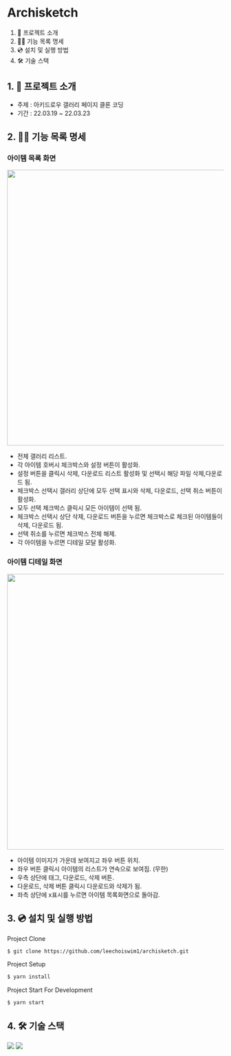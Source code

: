 # Archisketch

1. 💁 프로젝트 소개
2. 👩‍💻 기능 목록 명세
3. 💿 설치 및 실행 방법
4. 🛠️ 기술 스택

## 1. 💁 프로젝트 소개

- 주제 : 아키드로우 갤러리 페이지 클론 코딩
- 기간 : 22.03.19 ~ 22.03.23

## 2. 👩‍💻 기능 목록 명세

### 아이템 목록 화면

<img src="https://user-images.githubusercontent.com/85476908/159582864-bbc42b73-1350-4573-b59e-e90c7225f148.PNG" width="640" height="640"/>

- 전체 갤러리 리스트.
- 각 아이템 호버시 체크박스와 설정 버튼이 활성화.
- 설정 버튼을 클릭시 삭제, 다운로드 리스트 활성화 및 선택시 해당 파일 삭제,다운로드 됨.
- 체크박스 선택시 갤러리 상단에 모두 선택 표시와 삭제, 다운로드, 선택 취소 버튼이 활성화.
- 모두 선택 체크박스 클릭시 모든 아이템이 선택 됨.
- 체크박스 선택시 상단 삭제, 다운로드 버튼을 누르면 체크박스로 체크된 아이템들이 삭제, 다운로드 됨.
- 선택 취소를 누르면 체크박스 전체 해제.
- 각 아이템을 누르면 디테일 모달 활성화.

### 아이템 디테일 화면

<img src="https://user-images.githubusercontent.com/85476908/159582880-b08c013f-ad57-44ac-b0bc-9ce9d3092b69.PNG" width="640" height="640"/>


- 아이템 이미지가 가운데 보여지고 좌우 버튼 위치.
- 좌우 버튼 클릭시 아이템의 리스트가 연속으로 보여짐. (무한)
- 우측 상단에 태그, 다운로드, 삭제 버튼.
- 다운로드, 삭제 버튼 클릭시 다운로드와 삭제가 됨.
- 좌측 상단에 x표시를 누르면 아이템 목록화면으로 돌아감.

## 3. 💿 설치 및 실행 방법

Project Clone

```bash
$ git clone https://github.com/leechoiswim1/archisketch.git

```

Project Setup

```bash
$ yarn install
```

Project Start For Development

```bash
$ yarn start
```

## 4. 🛠️ 기술 스택

<div>
  <img src="https://img.shields.io/badge/react-61DAFB?style=for-the-badge&logo=react&logoColor=black"/>
  <img src="https://img.shields.io/badge/typescript-yellow?style=for-the-badge&logo=typescript&logoColor=white/">
</div>
